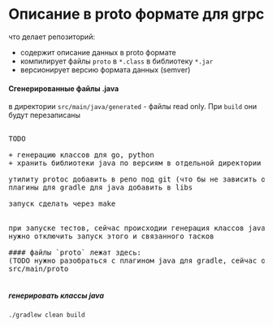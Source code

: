 # Описание в proto формате для grpc  
  
  
что делает репозиторий: 
- содержит описание данных в proto формате
- компилирует файлы `proto` в `*.class` в библиотеку `*.jar`
- версионирует версию формата данных (semver)
  
  
#### Сгенерированные файлы .java   
в директории `src/main/java/generated` - файлы read only. При `build` они будут перезаписаны  
  
  
<pre>  
TODO  
  
+ генерацию классов для go, python
+ хранить библиотеки java по версиям в отдельной директории под git

утилиту protoc добавить в репо под git (что бы не зависить от системы)
плагины для gradle для java добавить в libs   
  
запуск сделать через make  


при запуске тестов, сейчас происходии генерация классов java (запускается `generateProto`) 
нужно отключить запуск этого и связанного тасков 

#### файлы `proto` лежат здесь: 
(TODO нужно разобраться с плагином java для gradle, сейчас он не имеет настроек для изменения пути)
src/main/proto

</pre>



##### генерировать классы java
`./gradlew clean build`
